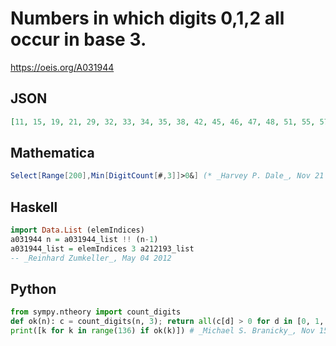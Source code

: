 # Numbers in which digits 0,1,2 all occur in base 3\.
https://oeis.org/A031944
## JSON
```JSON
[11, 15, 19, 21, 29, 32, 33, 34, 35, 38, 42, 45, 46, 47, 48, 51, 55, 57, 58, 59, 61, 63, 64, 65, 66, 69, 73, 75, 83, 86, 87, 88, 89, 92, 95, 96, 97, 98, 99, 100, 101, 102, 103, 104, 105, 106, 107, 110, 113, 114, 115, 116, 119, 123, 126, 127, 128, 129, 132, 135]
```
## Mathematica
```Mathematica
Select[Range[200],Min[DigitCount[#,3]]>0&] (* _Harvey P. Dale_, Nov 21 2015 *)
```
## Haskell
```Haskell
import Data.List (elemIndices)
a031944 n = a031944_list !! (n-1)
a031944_list = elemIndices 3 a212193_list
-- _Reinhard Zumkeller_, May 04 2012
```
## Python
```Python
from sympy.ntheory import count_digits
def ok(n): c = count_digits(n, 3); return all(c[d] > 0 for d in [0, 1, 2])
print([k for k in range(136) if ok(k)]) # _Michael S. Branicky_, Nov 15 2021
```
